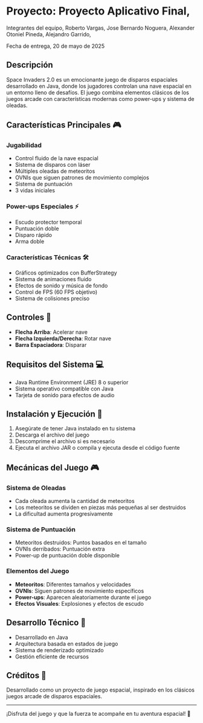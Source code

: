 # Proyecto: Proyecto Aplicativo Final,
Integrantes del equipo,
Roberto Vargas,
Jose Bernardo Noguera,
Alexander Otoniel Pineda,
Alejandro Garrido,

Fecha de entrega,
20 de mayo de 2025


## Descripción
Space Invaders 2.0 es un emocionante juego de disparos espaciales desarrollado en Java, donde los jugadores controlan una nave espacial en un entorno lleno de desafíos. El juego combina elementos clásicos de los juegos arcade con características modernas como power-ups y sistema de oleadas.

## Características Principales 🎮

### Jugabilidad
- Control fluido de la nave espacial
- Sistema de disparos con láser
- Múltiples oleadas de meteoritos
- OVNIs que siguen patrones de movimiento complejos
- Sistema de puntuación
- 3 vidas iniciales

### Power-ups Especiales ⚡
- Escudo protector temporal
- Puntuación doble
- Disparo rápido
- Arma doble

### Características Técnicas 🛠
- Gráficos optimizados con BufferStrategy
- Sistema de animaciones fluido
- Efectos de sonido y música de fondo
- Control de FPS (60 FPS objetivo)
- Sistema de colisiones preciso

## Controles 🎯
- **Flecha Arriba**: Acelerar nave
- **Flecha Izquierda/Derecha**: Rotar nave
- **Barra Espaciadora**: Disparar

## Requisitos del Sistema 💻
- Java Runtime Environment (JRE) 8 o superior
- Sistema operativo compatible con Java
- Tarjeta de sonido para efectos de audio

## Instalación y Ejecución 🚀
1. Asegúrate de tener Java instalado en tu sistema
2. Descarga el archivo del juego
3. Descomprime el archivo si es necesario
4. Ejecuta el archivo JAR o compila y ejecuta desde el código fuente

## Mecánicas del Juego 🎮

### Sistema de Oleadas
- Cada oleada aumenta la cantidad de meteoritos
- Los meteoritos se dividen en piezas más pequeñas al ser destruidos
- La dificultad aumenta progresivamente

### Sistema de Puntuación
- Meteoritos destruidos: Puntos basados en el tamaño
- OVNIs derribados: Puntuación extra
- Power-up de puntuación doble disponible

### Elementos del Juego
- **Meteoritos**: Diferentes tamaños y velocidades
- **OVNIs**: Siguen patrones de movimiento específicos
- **Power-ups**: Aparecen aleatoriamente durante el juego
- **Efectos Visuales**: Explosiones y efectos de escudo

## Desarrollo Técnico 🔧
- Desarrollado en Java
- Arquitectura basada en estados de juego
- Sistema de renderizado optimizado
- Gestión eficiente de recursos

## Créditos 👏
Desarrollado como un proyecto de juego espacial, inspirado en los clásicos juegos arcade de disparos espaciales.

---
¡Disfruta del juego y que la fuerza te acompañe en tu aventura espacial! 🌟